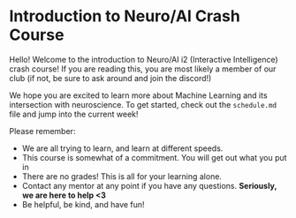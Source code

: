 # Introduction to Neuro/AI Crash Course

Hello! Welcome to the introduction to Neuro/AI i2 (Interactive Intelligence) crash course! If you are reading this, you are most likely a member of our club (if not, be sure to ask around and join the discord!)

We hope you are excited to learn more about Machine Learning and its intersection with neuroscience. To get started, check out the `schedule.md` file and jump into the current week!

Please remember:
- We are all trying to learn, and learn at different speeds.
- This course is somewhat of a commitment. You will get out what you put in
- There are no grades! This is all for your learning alone.
- Contact any mentor at any point if you have any questions. **Seriously, we are here to help <3**
- Be helpful, be kind, and have fun!
